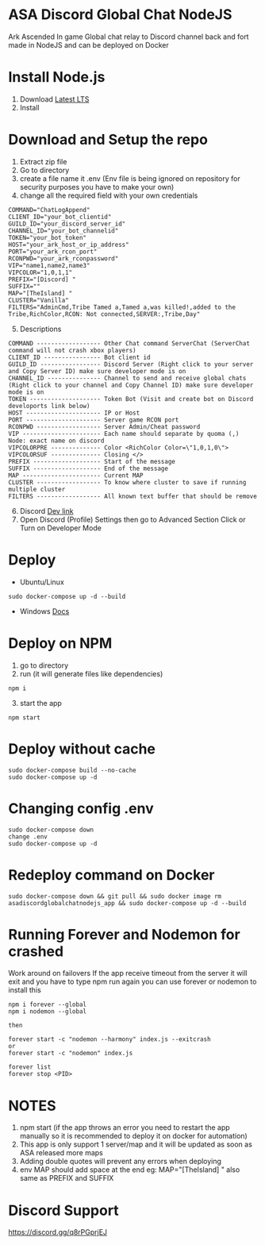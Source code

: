 # ASA Discord Global Chat NodeJS
Ark Ascended In game Global chat relay to Discord channel back and fort made in NodeJS and can be deployed on Docker


# Install Node.js
1. Download [Latest LTS](https://nodejs.org/dist/v20.9.0/node-v20.9.0-x64.msi)
2. Install

# Download and Setup the repo
1. Extract zip file
2. Go to directory
3. create a file name it .env (Env file is being ignored on repository for security purposes you have to make your own)
4. change all the required field with your own credentials
```
COMMAND="ChatLogAppend"
CLIENT_ID="your_bot_clientid"
GUILD_ID="your_discord_server_id"
CHANNEL_ID="your_bot_channelid"
TOKEN="your_bot_token"
HOST="your_ark_host_or_ip_address"
PORT="your_ark_rcon_port"
RCONPWD="your_ark_rconpassword"
VIP="name1,name2,name3"
VIPCOLOR="1,0,1,1"
PREFIX="[Discord] "
SUFFIX=""
MAP="[TheIsland] "
CLUSTER="Vanilla"
FILTERS="AdminCmd,Tribe Tamed a,Tamed a,was killed!,added to the Tribe,RichColor,RCON: Not connected,SERVER:,Tribe,Day"
```

5. Descriptions
```
COMMAND ------------------ Other Chat command ServerChat (ServerChat command will not crash xbox players)
CLIENT_ID ---------------- Bot client id 
GUILD_ID ----------------- Discord Server (Right click to your server and Copy Server ID) make sure developer mode is on
CHANNEL_ID --------------- Channel to send and receive global chats (Right click to your channel and Copy Channel ID) make sure developer mode is on
TOKEN -------------------- Token Bot (Visit and create bot on Discord develoports link below)
HOST --------------------- IP or Host
PORT --------------------- Server game RCON port
RCONPWD ------------------ Server Admin/Cheat password
VIP ---------------------- Each name should separate by quoma (,) Node: exact name on discord
VIPCOLORPRE -------------- Color <RichColor Color=\"1,0,1,0\">
VIPCOLORSUF -------------- Closing </> 
PREFIX ------------------- Start of the message
SUFFIX ------------------- End of the message
MAP ---------------------- Current MAP
CLUSTER ------------------ To know where cluster to save if running multiple cluster
FILTERS ------------------ All known text buffer that should be remove
```
6. Discord [Dev link](https://discord.com/developers/docs/intro)
7. Open Discord (Profile) Settings then go to Advanced Section Click or Turn on Developer Mode

# Deploy
- Ubuntu/Linux
```
sudo docker-compose up -d --build
```
- Windows [Docs](https://docs.docker.com/compose/install/)

# Deploy on NPM
1. go to directory
2. run (it will generate files like dependencies)
```
npm i
``` 
3. start the app
```
npm start
```

# Deploy without cache
```
sudo docker-compose build --no-cache
sudo docker-compose up -d
```

# Changing config .env
```
sudo docker-compose down
change .env
sudo docker-compose up -d
```

# Redeploy command on Docker
```
sudo docker-compose down && git pull && sudo docker image rm asadiscordglobalchatnodejs_app && sudo docker-compose up -d --build
```

# Running Forever and Nodemon for crashed
Work around on failovers
If the app receive timeout from the server it will exit and you have to type npm run again
you can use forever or nodemon to install this
```
npm i forever --global
npm i nodemon --global

then

forever start -c "nodemon --harmony" index.js --exitcrash
or
forever start -c "nodemon" index.js

forever list
forever stop <PID>
```

# NOTES
1. npm start (if the app throws an error you need to restart the app manually so it is recommended to deploy it on docker for automation)
2. This app is only support 1 server/map and it will be updated as soon as ASA released more maps
3. Adding double quotes will prevent any errors when deploying
4. env MAP should add space at the end eg: MAP="[TheIsland] " also same as PREFIX and SUFFIX

# Discord Support
https://discord.gg/q8rPGprjEJ
